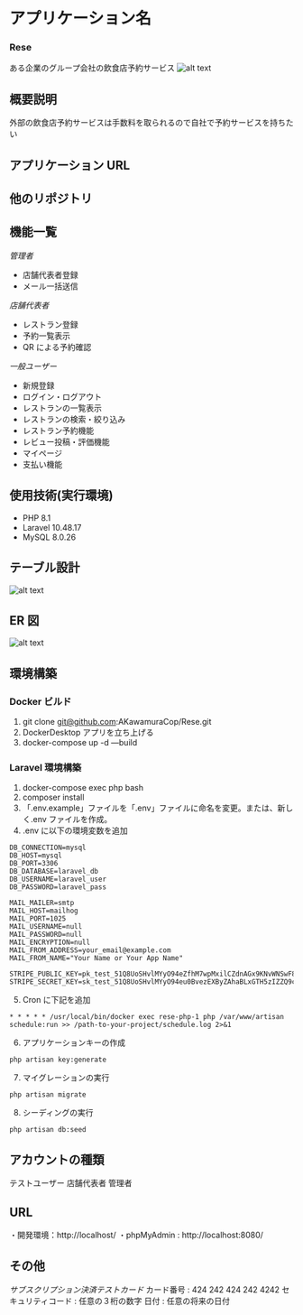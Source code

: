 # アプリケーション名
### Rese
ある企業のグループ会社の飲食店予約サービス
![alt text](image-2.png)

## 概要説明
外部の飲食店予約サービスは手数料を取られるので自社で予約サービスを持ちたい

## アプリケーション URL

## 他のリポジトリ

## 機能一覧
_管理者_
-   店舗代表者登録
-   メール一括送信

_店舗代表者_
-   レストラン登録
-   予約一覧表示
-   QR による予約確認

_一般ユーザー_
-   新規登録
-   ログイン・ログアウト
-   レストランの一覧表示
-   レストランの検索・絞り込み
-   レストラン予約機能
-   レビュー投稿・評価機能
-   マイページ
-   支払い機能

## 使用技術(実行環境)
-   PHP 8.1
-   Laravel 10.48.17
-   MySQL 8.0.26

## テーブル設計
![alt text](image.png)

## ER 図
![alt text](image-1.png)

## 環境構築
### Docker ビルド
1. git clone git@github.com:AKawamuraCop/Rese.git
2. DockerDesktop アプリを立ち上げる
3. docker-compose up -d —build

### Laravel 環境構築
1. docker-compose exec php bash
2. composer install
3. 「.env.example」ファイルを「.env」ファイルに命名を変更。または、新しく.env ファイルを作成。
4. .env に以下の環境変数を追加

```
DB_CONNECTION=mysql
DB_HOST=mysql
DB_PORT=3306
DB_DATABASE=laravel_db
DB_USERNAME=laravel_user
DB_PASSWORD=laravel_pass
```

```
MAIL_MAILER=smtp
MAIL_HOST=mailhog
MAIL_PORT=1025
MAIL_USERNAME=null
MAIL_PASSWORD=null
MAIL_ENCRYPTION=null
MAIL_FROM_ADDRESS=your_email@example.com
MAIL_FROM_NAME="Your Name or Your App Name"
```

```
STRIPE_PUBLIC_KEY=pk_test_51Q8UoSHvlMYyO94eZfhM7wpMxilCZdnAGx9KNvWNSwF82UCk7GvJrRrufPdpcWehgbUqI6vFkA5mO0mfEiDDFzhA00V0z16r2e
STRIPE_SECRET_KEY=sk_test_51Q8UoSHvlMYyO94eu0BvezEXByZAhaBLxGTH5zIZZQ9ci3TxheWMbR4OpdQFuq18nxcK0aBETsVfCDQP5Thg7R7800avXJ3wJd
```

5. Cron に下記を追加
```
* * * * * /usr/local/bin/docker exec rese-php-1 php /var/www/artisan schedule:run >> /path-to-your-project/schedule.log 2>&1
```

6. アプリケーションキーの作成
```
php artisan key:generate
```

7. マイグレーションの実行
```
php artisan migrate
```

8. シーディングの実行
```
php artisan db:seed
```

## アカウントの種類
テストユーザー
店舗代表者
管理者

## URL
・開発環境：http://localhost/
・phpMyAdmin : http://localhost:8080/

## その他
_サブスクリプション決済テストカード_
カード番号 : 424 242 424 242 4242
セキュリティコード : 任意の３桁の数字
日付 : 任意の将来の日付
